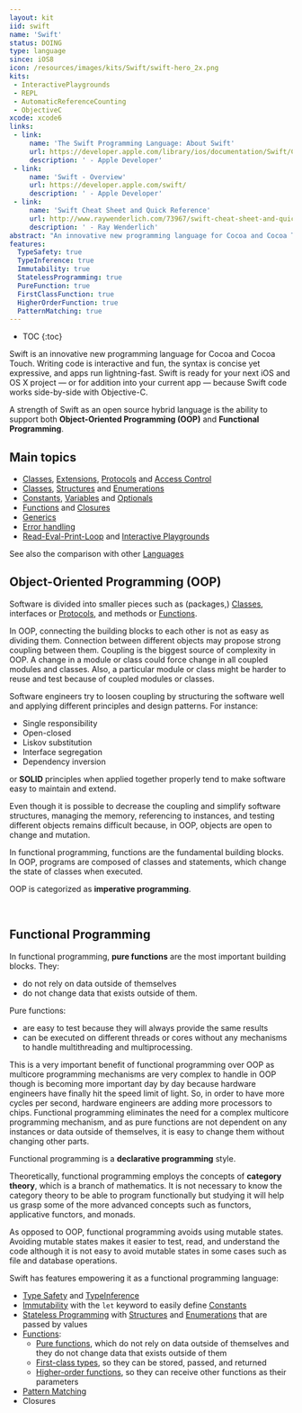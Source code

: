 ```yaml
---
layout: kit
iid: swift 
name: 'Swift'
status: DOING
type: language
since: iOS8
icon: /resources/images/kits/Swift/swift-hero_2x.png
kits:
 - InteractivePlaygrounds
 - REPL
 - AutomaticReferenceCounting
 - ObjectiveC
xcode: xcode6
links:
 - link:
     name: 'The Swift Programming Language: About Swift'
     url: https://developer.apple.com/library/ios/documentation/Swift/Conceptual/Swift_Programming_Language/
     description: ' - Apple Developer'
 - link:
     name: 'Swift - Overview'
     url: https://developer.apple.com/swift/
     description: ' - Apple Developer'
 - link:
     name: 'Swift Cheat Sheet and Quick Reference'
     url: http://www.raywenderlich.com/73967/swift-cheat-sheet-and-quick-reference
     description: ' - Ray Wenderlich'
abstract: "An innovative new programming language for Cocoa and Cocoa Touch."
features:
  TypeSafety: true
  TypeInference: true
  Immutability: true
  StatelessProgramming: true
  PureFunction: true
  FirstClassFunction: true
  HigherOrderFunction: true
  PatternMatching: true
---
```


* TOC
{:toc}

Swift is an innovative new programming language for Cocoa and Cocoa Touch. Writing code is interactive and fun, the syntax is concise yet expressive, 
and apps run lightning-fast. Swift is ready for your next iOS and OS X project — or for addition into your current app — because Swift code works 
side-by-side with Objective-C.

A strength of Swift as an open source hybrid language is the ability to support both __Object-Oriented Programming (OOP)__ and __Functional Programming__.


## Main topics

* [Classes](/Class), [Extensions](/Extension), [Protocols](/Protocol) and [Access Control](/AccessControl)
* [Classes](/Class), [Structures](/Structure) and [Enumerations](/Enumeration)
* [Constants](/Constant), [Variables](/Variable) and [Optionals](/Optional)
* [Functions](/Function) and [Closures](/Closure)
* [Generics](/Generics)
* [Error handling](/Error)
* [Read-Eval-Print-Loop](/REPL) and [Interactive Playgrounds](/InteractivePlaygrounds)


See also the comparison with other [Languages](/languages)

## Object-Oriented Programming (OOP)

Software is divided into smaller pieces such as (packages,) [Classes](/Class), interfaces or [Protocols](/Protocol), and methods or [Functions](/Function).

In OOP, connecting the building blocks to each other is not as easy as dividing them. Connection between different objects may propose strong coupling 
between them. Coupling is the biggest source of complexity in OOP. A change in a module or class could force change in all coupled modules and classes. 
Also, a particular module or class might be harder to reuse and test because of coupled modules or classes.

Software engineers try to loosen coupling by structuring the software well and applying different principles and design patterns. For instance:

* Single responsibility
* Open-closed
* Liskov substitution
* Interface segregation 
* Dependency inversion 

or __SOLID__ principles when applied together properly tend to make software easy to maintain and extend.

Even though it is possible to decrease the coupling and simplify software structures, managing the memory, referencing to instances, and testing 
different objects remains difficult because, in OOP, objects are open to change and mutation.

In functional programming, functions are the fundamental building blocks. In OOP, programs are composed of classes and statements, which change the 
state of classes when executed.

OOP is categorized as __imperative programming__.


&nbsp;

## Functional Programming

In functional programming, __pure functions__ are the most important building blocks. They:
 
* do not rely on data outside of themselves 
* do not change data that exists outside of them. 

Pure functions:
 
* are easy to test because they will always provide the same results
* can be executed on different threads or cores without any mechanisms to handle multithreading and multiprocessing. 

This is a very important benefit of functional programming over OOP as multicore programming mechanisms are very complex to handle in OOP though is 
becoming more important day by day because hardware engineers have finally hit the speed limit of light. So, in order to have more cycles per second, 
hardware engineers are adding more processors to chips. Functional programming eliminates the need for a complex multicore programming mechanism, and 
as pure functions are not dependent on any instances or data outside of themselves, it is easy to change them without changing other parts.

Functional programming is a __declarative programming__ style.

Theoretically, functional programming employs the concepts of __category theory__, which is a branch of mathematics. It is not necessary to know the 
category theory to be able to program functionally but studying it will help us grasp some of the more advanced concepts such as functors, applicative 
functors, and monads.

As opposed to OOP, functional programming avoids using mutable states. Avoiding mutable states makes it easier to test, read, and understand the code 
although it is not easy to avoid mutable states in some cases such as file and database operations.

Swift has features empowering it as a functional programming language:

* [Type Safety](/functional/TypeSafety) and [TypeInference](/functional/TypeInference)
* [Immutability](/functional/Immutability) with the `let` keyword to easily define [Constants](/Constant)
* [Stateless Programming](/functional/StatelessProgramming) with [Structures](/Structure) and [Enumerations](Enumeration) that are passed by values
* [Functions](/Function):
  * [Pure functions](/functional/PureFunction), which do not rely on data outside of themselves and they do not change data that exists outside of them 
  * [First-class types](/functional/FirstClassFunction), so they can be stored, passed, and returned
  * [Higher-order functions](/functional/HigherOrderFunction), so they can receive other functions as their parameters
* [Pattern Matching](/functional/PatternMatching)
* Closures
